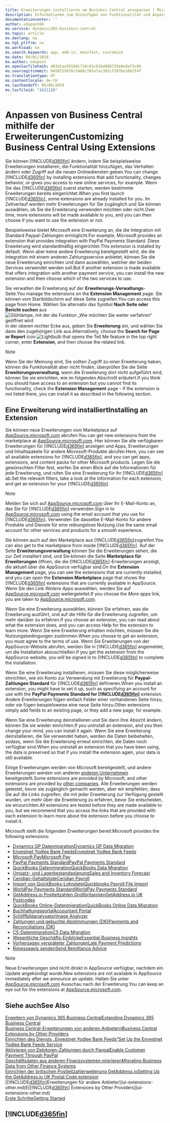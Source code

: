 ```yaml
---
title: Erweiterungen installieren um Business Central anzupassen | Microsoft Docs
description: Informationen zum Hinzufügen von Funktionalität und Anpassungen für Business Central durch die Installation von Erweiterungen.
documentationcenter: ''
author: edupont04
ms.service: dynamics365-business-central
ms.topic: article
ms.devlang: na
ms.tgt_pltfrm: na
ms.workload: na
ms.search.keywords: app, add-in, manifest, customize
ms.date: 04/01/2019
ms.author: edupont
ms.openlocfilehash: d03d1aa3910dc73dc61c61bdd66725e8e8af3c66
ms.sourcegitcommit: 04581558f6c5488c705a7ac392cf297be10b5f4f
ms.translationtype: HT
ms.contentlocale: de-CH
ms.lasthandoff: 06/06/2019
ms.locfileid: "1621128"
---
```

# <a name="customizing-business-central-using-extensions"></a><span data-ttu-id="64fd6-103">Anpassen von Business Central mithilfe der Erweiterungen</span><span class="sxs-lookup"><span data-stu-id="64fd6-103">Customizing Business Central Using Extensions</span></span>
<span data-ttu-id="64fd6-104">Sie können [!INCLUDE[d365fin](includes/d365fin_md.md)] ändern, indem Sie beispielsweise Erweiterungen installieren, die Funktionalität hinzufügen, das Verhalten ändern oder Zugriff auf die neuen Onlinediensten geben.</span><span class="sxs-lookup"><span data-stu-id="64fd6-104">You can change [!INCLUDE[d365fin](includes/d365fin_md.md)] by installing extensions that add functionality, changes behavior, or gives you access to new online services, for example.</span></span>
<span data-ttu-id="64fd6-105">Wenn Sie das [!INCLUDE[d365fin](includes/d365fin_md.md)] zuerst starten, werden bestimmte Erweiterungen bereits eingerichtet.</span><span class="sxs-lookup"><span data-stu-id="64fd6-105">When you first launch [!INCLUDE[d365fin](includes/d365fin_md.md)], some extensions are already installed for you.</span></span> <span data-ttu-id="64fd6-106">Im Zeitverlauf werden mehr Erweiterungen für Sie zugänglich und Sie können auswählen, ob Sie die Erweiterung verwenden möchten oder nicht.</span><span class="sxs-lookup"><span data-stu-id="64fd6-106">Over time, more extensions will be made available to you, and you can then choose if you want to use the extension or not.</span></span>

<span data-ttu-id="64fd6-107">Beispielsweise bietet Microsoft eine Erweiterung an, die die Integration mit Standard Paypal-Zahlungen ermöglicht.</span><span class="sxs-lookup"><span data-stu-id="64fd6-107">For example, Microsoft provides an extension that provides integration with PayPal Payments Standard.</span></span> <span data-ttu-id="64fd6-108">Diese Erweiterung wird standardmäßig eingerichtet.</span><span class="sxs-lookup"><span data-stu-id="64fd6-108">This extension is installed by default.</span></span>
<span data-ttu-id="64fd6-109">Wenn aber keine andere Erweiterung bereitgestellt wird, die die Integration mit einem anderen Zahlungsservice anbietet, können Sie die neue Erweiterung einrichten und dann auswählen, welcher der beiden Services verwendet werden soll.</span><span class="sxs-lookup"><span data-stu-id="64fd6-109">But if another extension is made available that offers integration with another payment service, you can install the new extension and then choose which of the two services to use.</span></span>  

<span data-ttu-id="64fd6-110">Sie verwalten die Erweiterung auf der **Erweiterungs-Verwaltungs**-Seite.</span><span class="sxs-lookup"><span data-stu-id="64fd6-110">You manage the extensions on the **Extension Management** page.</span></span> <span data-ttu-id="64fd6-111">Sie können vom Startbildschirm auf diese Seite zugreifen.</span><span class="sxs-lookup"><span data-stu-id="64fd6-111">You can access this page from Home.</span></span> <span data-ttu-id="64fd6-112">Wählen Sie alternativ das Symbol **Nach Seite oder Bericht suchen** aus ![Glühlampe, mit der die Funktion „Wie möchten Sie weiter verfahren“ geöffnet wird](media/ui-search/search_small.png "Wie möchten Sie weiter verfahren") in der oberen rechter Ecke aus, geben Sie **Erweiterung** ein, und wählen Sie dann den zugehörigen Link aus.</span><span class="sxs-lookup"><span data-stu-id="64fd6-112">Alternatively, choose the **Search for Page or Report** icon ![Lightbulb that opens the Tell Me feature](media/ui-search/search_small.png "Tell me what you want to do") in the top right corner, enter **Extension**, and then choose the related link.</span></span>  

> [!NOTE]  
>   <span data-ttu-id="64fd6-113">Wenn Sie der Meinung sind, Sie sollten Zugriff zu einer Erweiterung haben, können die Funktionalität aber nicht finden, überprüfen Sie die Seite **Erweiterungsverwaltung**, wenn die Erweiterung dort nicht aufgeführt wird, können Sie sie einrichten, wie im folgenden Abschnitt erläutert.</span><span class="sxs-lookup"><span data-stu-id="64fd6-113">If you think you should have access to an extension but you cannot find its functionality, check the **Extension Management** page - if the extension is not listed there, you can install it as described in the following section.</span></span>  

## <a name="installing-an-extension"></a><span data-ttu-id="64fd6-114">Eine Erweiterung wird installiert</span><span class="sxs-lookup"><span data-stu-id="64fd6-114">Installing an Extension</span></span>
<span data-ttu-id="64fd6-115">Sie können neue Erweiterungen vom Marketplace auf [AppSource.microsoft.com](https://appsource.microsoft.com/en-us/marketplace/apps?src=dynamics365website&product=dynamics-365-business-central) abrufen.</span><span class="sxs-lookup"><span data-stu-id="64fd6-115">You can get new extensions from the marketplace at [AppSource.microsoft.com](https://appsource.microsoft.com/en-us/marketplace/apps?src=dynamics365website&product=dynamics-365-business-central).</span></span> <span data-ttu-id="64fd6-116">Hier können Sie alle verfügbaren Erweiterungen für [!INCLUDE[d365fin](includes/d365fin_md.md)] anzeigen und Apps, Erweiterungen und Inhaltspakete für andere Microsoft-Produkte abrufen.</span><span class="sxs-lookup"><span data-stu-id="64fd6-116">Here, you can see all available extensions for [!INCLUDE[d365fin](includes/d365fin_md.md)], and you can get apps, extensions, and content packs for other Microsoft products.</span></span> <span data-ttu-id="64fd6-117">Legen Sie die gewünschten Filter fest, werfen Sie einen Blick auf die Informationen für jede Erweiterung, und rufen Sie eine Erweiterung für Ihr [!INCLUDE[d365fin](includes/d365fin_md.md)] ab.</span><span class="sxs-lookup"><span data-stu-id="64fd6-117">Set the relevant filters, take a look at the information for each extension, and get an extension for your [!INCLUDE[d365fin](includes/d365fin_md.md)].</span></span>  
> [!NOTE]  
>   <span data-ttu-id="64fd6-118">Melden Sie sich auf [AppSource.microsoft.com](https://appsource.microsoft.com/) über Ihr E-Mail-Konto an, das Sie für [!INCLUDE[d365fin](includes/d365fin_md.md)] verwenden.</span><span class="sxs-lookup"><span data-stu-id="64fd6-118">Sign in to [AppSource.microsoft.com](https://appsource.microsoft.com/) using the email account that you use for [!INCLUDE[d365fin](includes/d365fin_md.md)].</span></span> <span data-ttu-id="64fd6-119">Verwenden Sie dasselbe E-Mail-Konto für andere Produkte und Dienste für eine reibungslose Nutzung.</span><span class="sxs-lookup"><span data-stu-id="64fd6-119">Use the same email account for other services and products for a smooth experience.</span></span>  

<span data-ttu-id="64fd6-120">Sie können auch auf den Marketplace aus [!INCLUDE[d365fin](includes/d365fin_md.md)]zugreifen.</span><span class="sxs-lookup"><span data-stu-id="64fd6-120">You can also get to the marketplace from inside [!INCLUDE[d365fin](includes/d365fin_md.md)].</span></span> <span data-ttu-id="64fd6-121">Auf der Seite **Erweiterungsverwaltung** können Sie die Erweiterungen sehen, die zur Zeit installiert sind, und Sie können die Seite **Marketplace für Erweiterungen** öffnen, die die [!INCLUDE[d365fin](includes/d365fin_md.md)]-Erweiterungen anzeigt, die aktuell über die AppSource verfügbar sind.</span><span class="sxs-lookup"><span data-stu-id="64fd6-121">On the **Extension Management** page, you can see the extensions that are currently installed, and you can open the **Extension Marketplace** page that shows the [!INCLUDE[d365fin](includes/d365fin_md.md)] extensions that are currently available in AppSource.</span></span> <span data-ttu-id="64fd6-122">Wenn Sie den Link *Weitere Apps* auswählen, werden Sie auf [AppSource.microsoft.com](https://appsource.microsoft.com/en-us/marketplace/apps?product=dynamics-365%3Bdynamics-365-for-financials&page=1) weitergeleitet.</span><span class="sxs-lookup"><span data-stu-id="64fd6-122">If you choose the *More apps* link, you are taken to [AppSource.microsoft.com](https://appsource.microsoft.com/en-us/marketplace/apps?product=dynamics-365%3Bdynamics-365-for-financials&page=1).</span></span>  

<span data-ttu-id="64fd6-123">Wenn Sie eine Erweiterung auswählen, können Sie erfahren, was die Erweiterung ausführt, und auf die Hilfe für die Erweiterung zugreifen, um mehr darüber zu erfahren.</span><span class="sxs-lookup"><span data-stu-id="64fd6-123">If you choose an extension, you can read about what the extension does, and you can access Help for the extension to learn more.</span></span> <span data-ttu-id="64fd6-124">Wenn Sie eine Erweiterung erhalten möchten, müssen Sie die Nutzungsbedingungen zustimmen.</span><span class="sxs-lookup"><span data-stu-id="64fd6-124">When you choose to get an extension, you must agree to the terms of use.</span></span> <span data-ttu-id="64fd6-125">Wenn Sie Erweiterungen von der AppSource-Website abrufen, werden Sie in [!INCLUDE[d365fin](includes/d365fin_md.md)] angemeldet, um die Installation abzuschließen.</span><span class="sxs-lookup"><span data-stu-id="64fd6-125">If you get the extension from the AppSource website, you will be signed in to [!INCLUDE[d365fin](includes/d365fin_md.md)] to complete the installation.</span></span>  

<span data-ttu-id="64fd6-126">Wenn Sie eine Erweiterung installieren, müssen Sie diese möglicherweise einrichten, wie ein Konto zur Verwendung mit Erweiterung für **Paypal-Zahlungen Standard** für [!INCLUDE[d365fin](includes/d365fin_md.md)] definieren.</span><span class="sxs-lookup"><span data-stu-id="64fd6-126">When you install an extension, you might have to set it up, such as specifying an account for use with the **PayPal Payments Standard for [!INCLUDE[d365fin](includes/d365fin_md.md)]** extension.</span></span>
<span data-ttu-id="64fd6-127">Andere Erweiterungen fügen einfach Felder einer vorhandenen Seite hinzu, oder sie fügen beispielsweise eine neue Seite hinzu.</span><span class="sxs-lookup"><span data-stu-id="64fd6-127">Other extensions simply add fields to an existing page, or they add a new page, for example.</span></span>   

<span data-ttu-id="64fd6-128">Wenn Sie eine Erweiterung deinstallieren und Sie dann Ihre Absicht ändern, können Sie sie wieder einrichten.</span><span class="sxs-lookup"><span data-stu-id="64fd6-128">If you uninstall an extension, and you then change your mind, you can install it again.</span></span> <span data-ttu-id="64fd6-129">Wenn Sie eine Erweiterung deinstallieren, die Sie verwendet haben, werden die Daten beibehalten, sodass, wenn Sie die Erweiterung erneut einrichten, die Daten noch verfügbar sind.</span><span class="sxs-lookup"><span data-stu-id="64fd6-129">When you uninstall an extension that you have been using, the data is preserved so that if you install the extension again, your data is still available.</span></span>  

<span data-ttu-id="64fd6-130">Einige Erweiterungen werden von Microsoft bereitgestellt, und andere Erweiterungen werden von anderen [anderen Unternehmen](ui-extensions-other.md) bereitgestellt.</span><span class="sxs-lookup"><span data-stu-id="64fd6-130">Some extensions are provided by Microsoft, and other extensions are provided by [other companies](ui-extensions-other.md).</span></span> <span data-ttu-id="64fd6-131">Alle Erweiterungen werden getestet, bevor sie zugänglich gemacht werden, aber wir empfehlen, dass Sie auf die Links zugreifen, die mit jeder Erweiterung zur Verfügung gestellt wurden, um mehr über die Erweiterung zu erfahren, bevor Sie entscheiden, sie einzurichten.</span><span class="sxs-lookup"><span data-stu-id="64fd6-131">All extensions are tested before they are made available to you, but we recommend that you access the links that are provided with each extension to learn more about the extension before you choose to install it.</span></span>  

<span data-ttu-id="64fd6-132">Microsoft stellt die folgenden Erweiterungen bereit:</span><span class="sxs-lookup"><span data-stu-id="64fd6-132">Microsoft provides the following extensions:</span></span>  

* [<span data-ttu-id="64fd6-133">Dynamics GP Datenmigration</span><span class="sxs-lookup"><span data-stu-id="64fd6-133">Dynamics GP Data Migration</span></span>](ui-extensions-dynamicsgp-data-migration.md)  
* [<span data-ttu-id="64fd6-134">Envestnet Yodlee Bank Feeds</span><span class="sxs-lookup"><span data-stu-id="64fd6-134">Envestnet Yodlee Bank Feeds</span></span>](ui-extensions-yodlee-bank-feeds.md)  
* [<span data-ttu-id="64fd6-135">Microsoft Pay</span><span class="sxs-lookup"><span data-stu-id="64fd6-135">Microsoft Pay</span></span>](ui-extensions-microsoft-pay-payments.md)  
* [<span data-ttu-id="64fd6-136">PayPal Payments Standard</span><span class="sxs-lookup"><span data-stu-id="64fd6-136">PayPal Payments Standard</span></span>](ui-extensions-paypal-payments-standard.md)  
* [<span data-ttu-id="64fd6-137">QuickBooks Datenmigration</span><span class="sxs-lookup"><span data-stu-id="64fd6-137">QuickBooks Data Migration</span></span>](ui-extensions-quickbooks-data-migration.md)  
* [<span data-ttu-id="64fd6-138">Umsatz- und Lagerbestandsplanung</span><span class="sxs-lookup"><span data-stu-id="64fd6-138">Sales and Inventory Forecast</span></span>](ui-extensions-sales-forecast.md)  
* [<span data-ttu-id="64fd6-139">Ceridian-Gehaltsliste</span><span class="sxs-lookup"><span data-stu-id="64fd6-139">Ceridian Payroll</span></span>](ui-extensions-ceridian-payroll.md)  
* [<span data-ttu-id="64fd6-140">Import von QuickBooks-Lohndatei</span><span class="sxs-lookup"><span data-stu-id="64fd6-140">Quickbooks Payroll File Import</span></span>](ui-extensions-quickbooks-payroll.md)  
* [<span data-ttu-id="64fd6-141">WorldPay Payments Standard</span><span class="sxs-lookup"><span data-stu-id="64fd6-141">WorldPay Payments Standard</span></span>](ui-extensions-worldpay-payments-standard.md)  
* [<span data-ttu-id="64fd6-142">GetAddress.io Postleitzahlen Großbritannien</span><span class="sxs-lookup"><span data-stu-id="64fd6-142">GetAddress.io UK Postcodes</span></span>](ui-extensions-getaddressio.md)  
* [<span data-ttu-id="64fd6-143">QuickBooks Online-Datenmigration</span><span class="sxs-lookup"><span data-stu-id="64fd6-143">QuickBooks Online Data Migration</span></span>](ui-extensions-quickbooks-online-data-migration.md)  
* [<span data-ttu-id="64fd6-144">Buchhaltungsportal</span><span class="sxs-lookup"><span data-stu-id="64fd6-144">Accountant Portal</span></span>](ui-extensions-accountant-portal.md)  
* [<span data-ttu-id="64fd6-145">Schliffbildanalysator</span><span class="sxs-lookup"><span data-stu-id="64fd6-145">Image Analyzer</span></span>](ui-extensions-image-analyzer.md)  
* [<span data-ttu-id="64fd6-146">Zahlungen und gebuchte Abstimmungen (DK)</span><span class="sxs-lookup"><span data-stu-id="64fd6-146">Payments and Reconciliations (DK)</span></span>](ui-extensions-payments-reconciliation-formats-dk.md)  
* [<span data-ttu-id="64fd6-147">C5-Datenmigration</span><span class="sxs-lookup"><span data-stu-id="64fd6-147">C5 Data Migration</span></span>](ui-extensions-c5-data-migration.md)  
* [<span data-ttu-id="64fd6-148">Wesentliche Geschäfts-Einblicke</span><span class="sxs-lookup"><span data-stu-id="64fd6-148">Essential Business Insights</span></span>](ui-extensions-essential-business-insights.md)  
* [<span data-ttu-id="64fd6-149">Vorhersagen verspäteter Zahlungen</span><span class="sxs-lookup"><span data-stu-id="64fd6-149">Late Payment Predictions</span></span>](ui-extensions-late-payment-prediction.md  )
* [<span data-ttu-id="64fd6-150">Rimesseavis senden</span><span class="sxs-lookup"><span data-stu-id="64fd6-150">Send Remittance Advice</span></span>](ui-extensions-send-remittance-advice.md)

> [!NOTE]  
>  <span data-ttu-id="64fd6-151">Neue Erweiterungen sind nicht direkt in AppSource verfügbar, nachdem ein Update angekündigt wurde.</span><span class="sxs-lookup"><span data-stu-id="64fd6-151">New extensions are not available in AppSource immediately after we announce an update.</span></span> <span data-ttu-id="64fd6-152">Halten Sie unter [AppSource.microsoft.com](https://appsource.microsoft.com/en-us/marketplace/apps?product=dynamics-365%3Bdynamics-365-for-financials&page=1) Ausschau nach der Erweiterung.</span><span class="sxs-lookup"><span data-stu-id="64fd6-152">You can keep an eye out for the extensions at [AppSource.microsoft.com](https://appsource.microsoft.com/en-us/marketplace/apps?product=dynamics-365%3Bdynamics-365-for-financials&page=1).</span></span>

## <a name="see-also"></a><span data-ttu-id="64fd6-153">Siehe auch</span><span class="sxs-lookup"><span data-stu-id="64fd6-153">See Also</span></span>
[<span data-ttu-id="64fd6-154">Erweitern von Dynamics 365 Business Central</span><span class="sxs-lookup"><span data-stu-id="64fd6-154">Extending Dynamics 365 Business Central</span></span>](about-develop-extensions.md)  
[<span data-ttu-id="64fd6-155">Business Central-Erweiterungen von anderen Anbietern</span><span class="sxs-lookup"><span data-stu-id="64fd6-155">Business Central Extensions by Other Providers</span></span>](ui-extensions-other.md)  
[<span data-ttu-id="64fd6-156">Einrichten des Diensts „Envestnet Yodlee Bank Feeds“</span><span class="sxs-lookup"><span data-stu-id="64fd6-156">Set Up the Envestnet Yodlee Bank Feeds Service</span></span>](bank-how-setup-bank-statement-service.md)  
[<span data-ttu-id="64fd6-157">Aktivieren von Debitoren-Zahlungen durch Paypal</span><span class="sxs-lookup"><span data-stu-id="64fd6-157">Enable Customer Payment Through PayPal</span></span>](sales-how-enable-payment-service-extensions.md)  
[<span data-ttu-id="64fd6-158">Geschäftsdaten aus anderen Finanzsystemen migrieren</span><span class="sxs-lookup"><span data-stu-id="64fd6-158">Migrating Business Data from Other Finance Systems</span></span>](across-import-data-configuration-packages.md)  
[<span data-ttu-id="64fd6-159">Einrichten der britischen Postleitzahlerweiterung GetAddress.io</span><span class="sxs-lookup"><span data-stu-id="64fd6-159">Setting Up the GetAddress.io UK Postal Code extension</span></span>](LocalFunctionality/UnitedKingdom/uk-setup-postal-code-service.md)  
<span data-ttu-id="64fd6-160">[[!INCLUDE[d365fin](includes/d365fin_md.md)]Erweiterungen für andere Anbieter](ui-extensions-other.md)E</span><span class="sxs-lookup"><span data-stu-id="64fd6-160">[[!INCLUDE[d365fin](includes/d365fin_md.md)] Extensions by Other Providers](ui-extensions-other.md)</span></span>  
[<span data-ttu-id="64fd6-161">Erste Schritte</span><span class="sxs-lookup"><span data-stu-id="64fd6-161">Getting Started</span></span>](product-get-started.md)  

## [!INCLUDE[d365fin](includes/free_trial_md.md)]  
